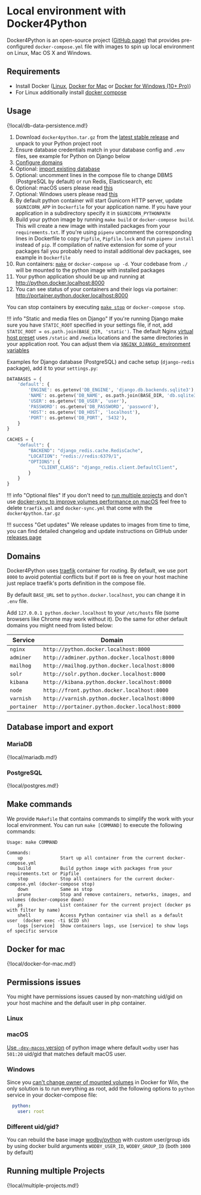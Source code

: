 # Local environment with Docker4Python

Docker4Python is an open-source project ([GitHub page](https://github.com/wodby/docker4python)) that provides pre-configured `docker-compose.yml` file with images to spin up local environment on Linux, Mac OS X and Windows. 

## Requirements

* Install Docker ([Linux](https://docs.docker.com/engine/installation), [Docker for Mac](https://docs.docker.com/engine/installation/mac) or [Docker for Windows (10+ Pro)](https://docs.docker.com/engine/installation/windows))
* For Linux additionally install [docker compose](https://docs.docker.com/compose/install)

## Usage

{!local/db-data-persistence.md!}

1. Download `docker4python.tar.gz` from the [latest stable release](https://github.com/wodby/docker4python/releases) and unpack to your Python project root
2. Ensure database credentials match in your database config and `.env` files, see example for Python on Django below
3. [Configure domains](#domains) 
4. Optional: [import existing database](#database-import-and-export) 
5. Optional: uncomment lines in the compose file to change DBMS (PostgreSQL by default) or run Redis, Elasticsearch, etc
6. Optional: macOS users please read [this](#docker-for-mac)
7. Optional: Windows users please read [this](#permissions-issues)
8. By default python container will start Gunicorn HTTP server, update `$GUNICORN_APP` in `Dockerfile` for your application name. If you have your application in a subdirectory specify it in `$GUNICORN_PYTHONPATH`   
9. Build your python image by running `make build` or `docker-compose build`. This will create a new image with installed packages from your `requirements.txt`. If you're using `pipenv` uncomment the corresponding lines in Dockerfile to copy `Pipfile`, `Pipfile.lock` and run `pipenv install` instead of `pip`. If compilation of native extension for some of your packages fail you probably need to install additional dev packages, see example in `Dockerfile`  
10. Run containers: [`make`](#make-commands) or `docker-compose up -d`. Your codebase from `./` will be mounted to the python image with installed packages 
11. Your python application should be up and running at http://python.docker.localhost:8000
12. You can see status of your containers and their logs via portainer: http://portainer.python.docker.localhost:8000

You can stop containers by executing [`make stop`](#make-commands) or `docker-compose stop`.

!!! info "Static and media files on Django"
    If you're running Django make sure you have `STATIC_ROOT` specified in your settings file, if not, add `STATIC_ROOT = os.path.join(BASE_DIR, 'static')`. The default Nginx [virtual host preset](https://github.com/wodby/nginx#django) uses `/static` and `/media` locations and the same directories in your application root. You can adjust them via [`$NGINX_DJANGO_` environment variables](https://github.com/wodby/nginx#environment-variables) 

Examples for Django database (PostgreSQL) and cache setup (`django-redis` package), add it to your `settings.py`:
```py
DATABASES = {
    'default': {
        'ENGINE': os.getenv('DB_ENGINE', 'django.db.backends.sqlite3'),
        'NAME': os.getenv('DB_NAME', os.path.join(BASE_DIR, 'db.sqlite3')),
        'USER': os.getenv('DB_USER', 'user'),
        'PASSWORD': os.getenv('DB_PASSWORD', 'password'),
        'HOST': os.getenv('DB_HOST', 'localhost'),
        'PORT': os.getenv('DB_PORT', '5432'),
    }
}

CACHES = {
    "default": {
        "BACKEND": "django_redis.cache.RedisCache",
        "LOCATION": "redis://redis:6379/1",
        "OPTIONS": {
            "CLIENT_CLASS": "django_redis.client.DefaultClient",
        }
    }
}
```

!!! info "Optional files"
    If you don't need to [run multiple projects](#running-multiple-projects) and don't use [docker-sync to improve volumes performance on macOS](#docker-for-mac) feel free to delete `traefik.yml` and `docker-sync.yml` that come with the `docker4python.tar.gz`

!!! success "Get updates"
    We release updates to images from time to time, you can find detailed changelog and update instructions on GitHub under [releases page](https://github.com/wodby/docker4python/releases)  
    
## Domains

Docker4Python uses [traefik](https://hub.docker.com/_/traefik) container for routing. By default, we use port `8000` to avoid potential conflicts but if port `80` is free on your host machine just replace traefik's ports definition in the compose file.

By default `BASE_URL` set to `python.docker.localhost`, you can change it in `.env` file.

Add `127.0.0.1 python.docker.localhost` to your `/etc/hosts` file (some browsers like Chrome may work without it). Do the same for other default domains you might need from listed below:  

| Service      | Domain                                        |
| ------------ | ------------------------------------------    |
| `nginx`      | `http://python.docker.localhost:8000`           |
| `adminer`    | `http://adminer.python.docker.localhost:8000`   |
| `mailhog`    | `http://mailhog.python.docker.localhost:8000`   |
| `solr`       | `http://solr.python.docker.localhost:8000`      |
| `kibana`     | `http://kibana.python.docker.localhost:8000`    |
| `node`       | `http://front.python.docker.localhost:8000`     |
| `varnish`    | `http://varnish.python.docker.localhost:8000`   |
| `portainer`  | `http://portainer.python.docker.localhost:8000` |

## Database import and export

### MariaDB

{!local/mariadb.md!}

### PostgreSQL

{!local/postgres.md!}

## Make commands

We provide `Makefile` that contains commands to simplify the work with your local environment. You can run `make [COMMAND]` to execute the following commands:

```
Usage: make COMMAND

Commands:
    up              Start up all container from the current docker-compose.yml 
    build           Build python image with packages from your requirements.txt or Pipfile 
    stop            Stop all containers for the current docker-compose.yml (docker-compose stop) 
    down            Same as stop
    prune           Stop and remove containers, networks, images, and volumes (docker-compose down)
    ps              List container for the current project (docker ps with filter by name)
    shell           Access Python container via shell as a default user  (docker exec -ti $CID sh)
    logs [service]  Show containers logs, use [service] to show logs of specific service
```

## Docker for mac

{!local/docker-for-mac.md!}

## Permissions issues

You might have permissions issues caused by non-matching uid/gid on your host machine and the default user in php container.

### Linux

### macOS

[Use `-dev-macos` version](#macos-permissions-issues) of python image where default `wodby` user has `501:20` uid/gid that matches default macOS user.

### Windows

Since you [can't change owner of mounted volumes](https://github.com/docker/for-win/issues/39) in Docker for Win, the only solution is to run everything as root, add the following options to `python` service in your docker-compose file:

```yml
  python:
    user: root
```

### Different uid/gid?

You can rebuild the base image [wodby/python](https://github.com/wodby/python) with custom user/group ids by using docker build arguments `WODBY_USER_ID`, `WODBY_GROUP_ID` (both `1000` by default)

## Running multiple Projects

{!local/multiple-projects.md!}